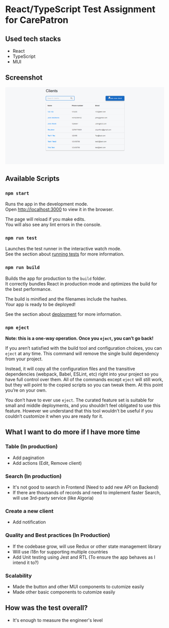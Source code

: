 # React/TypeScript Test Assignment for CarePatron

## Used tech stacks

-   React
-   TypeScript
-   MUI

## Screenshot

![ScreenShot](/public/screenshot.gif 'Optional Title')

## Available Scripts

### `npm start`

Runs the app in the development mode.\
Open [http://localhost:3000](http://localhost:3000) to view it in the browser.

The page will reload if you make edits.\
You will also see any lint errors in the console.

### `npm run test`

Launches the test runner in the interactive watch mode.\
See the section about [running tests](https://facebook.github.io/create-react-app/docs/running-tests) for more information.

### `npm run build`

Builds the app for production to the `build` folder.\
It correctly bundles React in production mode and optimizes the build for the best performance.

The build is minified and the filenames include the hashes.\
Your app is ready to be deployed!

See the section about [deployment](https://facebook.github.io/create-react-app/docs/deployment) for more information.

### `npm eject`

**Note: this is a one-way operation. Once you `eject`, you can’t go back!**

If you aren’t satisfied with the build tool and configuration choices, you can `eject` at any time. This command will remove the single build dependency from your project.

Instead, it will copy all the configuration files and the transitive dependencies (webpack, Babel, ESLint, etc) right into your project so you have full control over them. All of the commands except `eject` will still work, but they will point to the copied scripts so you can tweak them. At this point you’re on your own.

You don’t have to ever use `eject`. The curated feature set is suitable for small and middle deployments, and you shouldn’t feel obligated to use this feature. However we understand that this tool wouldn’t be useful if you couldn’t customize it when you are ready for it.

## What I want to do more if I have more time

### Table (In production)

-   Add pagination
-   Add actions (Edit, Remove client)

### Search (In production)

-   It's not good to search in Frontend (Need to add new API on Backend)
-   If there are thousands of records and need to implement faster Search, will use 3rd-party service (like Algoria)

### Create a new client

-   Add notification

### Quality and Best practices (In Production)

-   If the codebase grow, will use Redux or other state management library
-   Will use i18n for supporting multiple countries
-   Add Unit testing using Jest and RTL (To ensure the app behaves as I intend it to?)

### Scalability

-   Made the button and other MUI components to cutomize easily
-   Made other basic components to cutomize easily

## How was the test overall?

-   It's enough to measure the engineer's level
